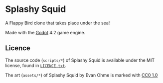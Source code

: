 # Splashy Squid

A Flappy Bird clone that takes place under the sea!

Made with the [Godot](https://godotengine.org) 4.2 game engine. 

## Licence

The source code (`scripts/*`) of Splashy Squid is available under the MIT license, found in [`LICENCE.txt`]().

 <p xmlns:cc="http://creativecommons.org/ns#" xmlns:dct="http://purl.org/dc/terms/">The art (<code>assets/*</code>) of Splashy Squid by Evan Ohme is marked with <a href="http://creativecommons.org/publicdomain/zero/1.0?ref=chooser-v1" target="_blank" rel="license noopener noreferrer" style="display:inline-block;">CC0 1.0</a></p> 
